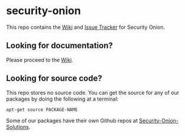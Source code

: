# security-onion
This repo contains the [Wiki](https://github.com/Security-Onion-Solutions/security-onion/wiki) and [Issue Tracker](https://github.com/Security-Onion-Solutions/security-onion/issues) for Security Onion.

## Looking for documentation? 
Please proceed to the [Wiki](https://github.com/Security-Onion-Solutions/security-onion/wiki).

## Looking for source code?  
This repo stores no source code.  You can get the source for any of our packages by doing the following at a terminal:
```
apt-get source PACKAGE-NAME
```

Some of our packages have their own Github repos at [Security-Onion-Solutions](https://github.com/Security-Onion-Solutions).
